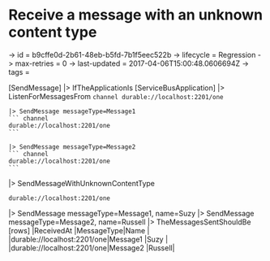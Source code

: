 # Receive a message with an unknown content type

-> id = b9cffe0d-2b61-48eb-b5fd-7b1f5eec522b
-> lifecycle = Regression
-> max-retries = 0
-> last-updated = 2017-04-06T15:00:48.0606694Z
-> tags =

[SendMessage]
|> IfTheApplicationIs
    [ServiceBusApplication]
    |> ListenForMessagesFrom
    ``` channel
    durable://localhost:2201/one
    ```

    |> SendMessage messageType=Message1
    ``` channel
    durable://localhost:2201/one
    ```

    |> SendMessage messageType=Message2
    ``` channel
    durable://localhost:2201/one
    ```


|> SendMessageWithUnknownContentType
``` address
durable://localhost:2201/one
```

|> SendMessage messageType=Message1, name=Suzy
|> SendMessage messageType=Message2, name=Russell
|> TheMessagesSentShouldBe
    [rows]
    |ReceivedAt                 |MessageType|Name   |
    |durable://localhost:2201/one|Message1   |Suzy   |
    |durable://localhost:2201/one|Message2   |Russell|

~~~
